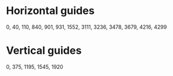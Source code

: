 # Horizontal guides

0, 40, 110, 840, 901, 931, 1552, 3111, 3236, 3478, 3679, 4216, 4299

# Vertical guides

0, 375, 1195, 1545, 1920
